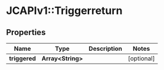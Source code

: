# JCAPIv1::Triggerreturn

## Properties
Name | Type | Description | Notes
------------ | ------------- | ------------- | -------------
**triggered** | **Array&lt;String&gt;** |  | [optional] 


